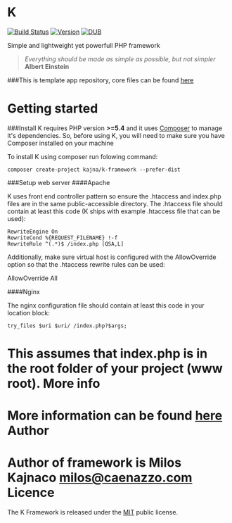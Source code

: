 K
=
[![Build Status](https://travis-ci.org/Kajna/K-Core.svg)](https://travis-ci.org/Kajna/K-Core)
[![Version](https://img.shields.io/badge/version-2.0.0-orange.svg)](https://packagist.org/packages/kajna/k-framework)
[![DUB](https://img.shields.io/dub/l/vibe-d.svg)](http://opensource.org/licenses/MIT)

Simple and lightweight yet powerfull PHP framework
> *Everything should be made as simple as possible, but not simpler* 
**Albert Einstein**

###This is template app repository, core files can be found [here](https://github.com/Kajna/K-Core)

Getting started
=
###Install
K requires PHP version **>=5.4** and it uses [Composer](https://getcomposer.org/) to manage it's dependencies. So, before using K, you will need to make sure you have Composer installed on your machine

To install K using composer run folowing command:
```
composer create-project kajna/k-framework --prefer-dist
```

###Setup web server
####Apache

K uses front end controller pattern so ensure the .htaccess and index.php files are in the same public-accessible directory. The .htaccess file should contain at least this code (K ships with example .htaccess file that can be used):
```
RewriteEngine On
RewriteCond %{REQUEST_FILENAME} !-f
RewriteRule ^(.*)$ /index.php [QSA,L]
```

Additionally, make sure virtual host is configured with the AllowOverride option so that the .htaccess rewrite rules can be used:

AllowOverride All

####Nginx

The nginx configuration file should contain at least this code in your location block:
```
try_files $uri $uri/ /index.php?$args;
```

This assumes that index.php is in the root folder of your project (www root).
More info
=
More information can be found [here](http://kframework.co)
Author
=
Author of framework is Milos Kajnaco 
milos@caenazzo.com
Licence
=
The K Framework is released under the [MIT](http://opensource.org/licenses/MIT) public license.
